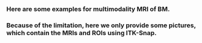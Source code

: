 ### Here are some examples for multimodality MRI of BM. 
### Because of the limitation, here we only provide some pictures, which contain the MRIs and ROIs using ITK-Snap.
